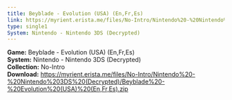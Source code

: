 ```yaml
---
title: Beyblade - Evolution (USA) (En,Fr,Es)
link: https://myrient.erista.me/files/No-Intro/Nintendo%20-%20Nintendo%203DS%20(Decrypted)/Beyblade%20-%20Evolution%20(USA)%20(En,Fr,Es).zip
type: single1
System: Nintendo - Nintendo 3DS (Decrypted)
---
```

<b>Game:</b> Beyblade - Evolution (USA) (En,Fr,Es)<br>
<b>System:</b> Nintendo - Nintendo 3DS (Decrypted)<br>
<b>Collection:</b> No-Intro<br>
<b>Download:</b> https://myrient.erista.me/files/No-Intro/Nintendo%20-%20Nintendo%203DS%20(Decrypted)/Beyblade%20-%20Evolution%20(USA)%20(En,Fr,Es).zip